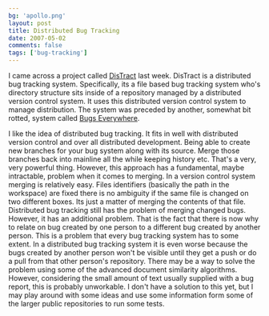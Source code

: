 ```yaml
---
bg: 'apollo.png'
layout: post
title: Distributed Bug Tracking
date: 2007-05-02
comments: false
tags: ['bug-tracking']
---
```


I came across a project called
[DisTract](http://www.distract.wellquite.org/) last week. DisTract is
a distributed bug tracking system. Specifically, its a file based bug
tracking system who's directory structure sits inside of a repository
managed by a distributed version control system. It uses this
distributed version control system to manage distribution. The system
was preceded by another, somewhat bit rotted, system called [Bugs
Everywhere](http://www.panoramicfeedback.com/opensource/).

I like the idea of distributed bug tracking. It fits in well with
distributed version control and over all distributed
development. Being able to create new branches for your bug system
along with its source. Merge those branches back into mainline all the
while keeping history etc. That's a very, very powerful
thing. However, this approach has a fundamental, maybe intractable,
problem when it comes to merging. In a version control system merging
is relatively easy. Files identifiers (basically the path in the
workspace) are fixed there is no ambiguity if the same file is changed
on two different boxes. Its just a matter of merging the contents of
that file. Distributed bug tracking still has the problem of merging
changed bugs. However, it has an additional problem. That is the fact
that there is now why to relate on bug created by one person to a
different bug created by another person. This is a problem that every
bug tracking system has to some extent. In a distributed bug tracking
system it is even worse because the bugs created by another person
won't be visible until they get a push or do a pull from that other
person's repository. There may be a way to solve the problem using
some of the advanced document similarity algorithms. However,
considering the small amount of text usually supplied with a bug
report, this is probably unworkable. I don't have a solution to this
yet, but I may play around with some ideas and use some information
form some of the larger public repositories to run some tests.